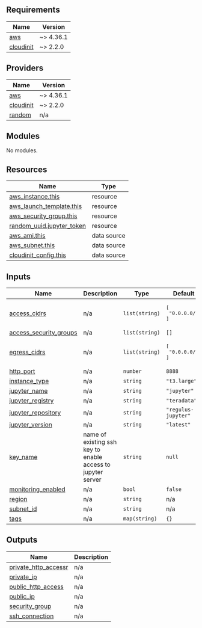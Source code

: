 <!-- BEGIN_TF_DOCS -->
## Requirements

| Name | Version |
|------|---------|
| <a name="requirement_aws"></a> [aws](#requirement\_aws) | ~> 4.36.1 |
| <a name="requirement_cloudinit"></a> [cloudinit](#requirement\_cloudinit) | ~> 2.2.0 |

## Providers

| Name | Version |
|------|---------|
| <a name="provider_aws"></a> [aws](#provider\_aws) | ~> 4.36.1 |
| <a name="provider_cloudinit"></a> [cloudinit](#provider\_cloudinit) | ~> 2.2.0 |
| <a name="provider_random"></a> [random](#provider\_random) | n/a |

## Modules

No modules.

## Resources

| Name | Type |
|------|------|
| [aws_instance.this](https://registry.terraform.io/providers/hashicorp/aws/latest/docs/resources/instance) | resource |
| [aws_launch_template.this](https://registry.terraform.io/providers/hashicorp/aws/latest/docs/resources/launch_template) | resource |
| [aws_security_group.this](https://registry.terraform.io/providers/hashicorp/aws/latest/docs/resources/security_group) | resource |
| [random_uuid.jupyter_token](https://registry.terraform.io/providers/hashicorp/random/latest/docs/resources/uuid) | resource |
| [aws_ami.this](https://registry.terraform.io/providers/hashicorp/aws/latest/docs/data-sources/ami) | data source |
| [aws_subnet.this](https://registry.terraform.io/providers/hashicorp/aws/latest/docs/data-sources/subnet) | data source |
| [cloudinit_config.this](https://registry.terraform.io/providers/hashicorp/cloudinit/latest/docs/data-sources/config) | data source |

## Inputs

| Name | Description | Type | Default | Required |
|------|-------------|------|---------|:--------:|
| <a name="input_access_cidrs"></a> [access\_cidrs](#input\_access\_cidrs) | n/a | `list(string)` | <pre>[<br>  "0.0.0.0/0"<br>]</pre> | no |
| <a name="input_access_security_groups"></a> [access\_security\_groups](#input\_access\_security\_groups) | n/a | `list(string)` | `[]` | no |
| <a name="input_egress_cidrs"></a> [egress\_cidrs](#input\_egress\_cidrs) | n/a | `list(string)` | <pre>[<br>  "0.0.0.0/0"<br>]</pre> | no |
| <a name="input_http_port"></a> [http\_port](#input\_http\_port) | n/a | `number` | `8888` | no |
| <a name="input_instance_type"></a> [instance\_type](#input\_instance\_type) | n/a | `string` | `"t3.large"` | no |
| <a name="input_jupyter_name"></a> [jupyter\_name](#input\_jupyter\_name) | n/a | `string` | `"jupyter"` | no |
| <a name="input_jupyter_registry"></a> [jupyter\_registry](#input\_jupyter\_registry) | n/a | `string` | `"teradata"` | no |
| <a name="input_jupyter_repository"></a> [jupyter\_repository](#input\_jupyter\_repository) | n/a | `string` | `"regulus-jupyter"` | no |
| <a name="input_jupyter_version"></a> [jupyter\_version](#input\_jupyter\_version) | n/a | `string` | `"latest"` | no |
| <a name="input_key_name"></a> [key\_name](#input\_key\_name) | name of existing ssh key to enable access to jupyter server | `string` | `null` | no |
| <a name="input_monitoring_enabled"></a> [monitoring\_enabled](#input\_monitoring\_enabled) | n/a | `bool` | `false` | no |
| <a name="input_region"></a> [region](#input\_region) | n/a | `string` | n/a | yes |
| <a name="input_subnet_id"></a> [subnet\_id](#input\_subnet\_id) | n/a | `string` | n/a | yes |
| <a name="input_tags"></a> [tags](#input\_tags) | n/a | `map(string)` | `{}` | no |

## Outputs

| Name | Description |
|------|-------------|
| <a name="output_private_http_accessr"></a> [private\_http\_accessr](#output\_private\_http\_accessr) | n/a |
| <a name="output_private_ip"></a> [private\_ip](#output\_private\_ip) | n/a |
| <a name="output_public_http_access"></a> [public\_http\_access](#output\_public\_http\_access) | n/a |
| <a name="output_public_ip"></a> [public\_ip](#output\_public\_ip) | n/a |
| <a name="output_security_group"></a> [security\_group](#output\_security\_group) | n/a |
| <a name="output_ssh_connection"></a> [ssh\_connection](#output\_ssh\_connection) | n/a |
<!-- END_TF_DOCS -->